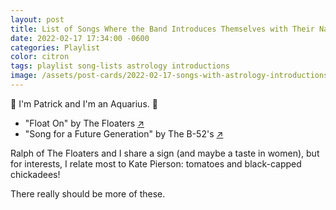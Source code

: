 ```yaml
---
layout: post
title: List of Songs Where the Band Introduces Themselves with Their Names and Astrological Signs
date: 2022-02-17 17:34:00 -0600
categories: Playlist
color: citron
tags: playlist song-lists astrology introductions
image: /assets/post-cards/2022-02-17-songs-with-astrology-introductions.jpg
---
```


🎵 I'm Patrick and I'm an Aquarius. 🎵
<!--more-->

- "Float On" by The Floaters [↗](https://tidal.com/browse/track/35689494)
- "Song for a Future Generation" by The B-52's [↗](https://tidal.com/browse/track/35051911)

Ralph of The Floaters and I share a sign (and maybe a taste in women), but for interests, I relate most to Kate Pierson: tomatoes and black-capped chickadees!

There really should be more of these.
